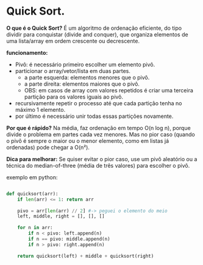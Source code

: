 # Quick Sort.

**O que é o Quick Sort?** É um algoritmo de ordenação eficiente, do tipo 
dividir para conquistar (divide and conquer), que organiza elementos
de uma lista/array em ordem crescente ou decrescente.

**funcionamento:**

- Pivô: é necessário primeiro escolher um elemento pivô.
- particionar o array/vetor/lista em duas partes.
  - a parte esquerda: elementos menores que o pivô.
  - a parte direita: elementos maiores que o pivô.
  - OBS: em casos de array com valores repetidos é
    criar uma terceira partição para os valores iguais
    ao pivô.
- recursivamente repetir o processo até que cada partição tenha no máximo
  1 elemento.
- por último é necessário unir todas essas partições novamente.


**Por que é rápido?** Na média, faz ordenação em tempo O(n log n), porque 
divide o problema em partes cada vez menores. Mas no pior caso (quando 
o pivô é sempre o maior ou o menor elemento, como em listas já ordenadas) 
pode chegar a O(n²).

**Dica para melhorar:** Se quiser evitar o pior caso, use um pivô aleatório ou 
a técnica do median-of-three (média de três valores) para escolher o pivô.

exemplo em python:

```python

def quicksort(arr):
    if len(arr) <= 1: return arr 
    
    pivo = arr[len(arr) // 2] #-> peguei o elemento do meio
    left, middle, right = [], [], []
    
    for n in arr:
        if n < pivo: left.append(n)
        if n == pivo: middle.append(n)
        if n > pivo: right.append(n)
        
    return quicksort(left) + middle + quicksort(right)

```
